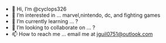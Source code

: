 - 👋 Hi, I’m @cyclops326
- 👀 I’m interested in ... marvel,nintendo, dc, and fighting games
- 🌱 I’m currently learning ... ?
- 💞️ I’m looking to collaborate on ... ?
- 📫 How to reach me ...  email me at jguil0751@outlook.com
 
<!---
cyclops326/cyclops326 is a ✨ special ✨ repository because its `README.md` (this file) appears on your GitHub profile.
You can click the Preview link to take a look at your changes.
--->
